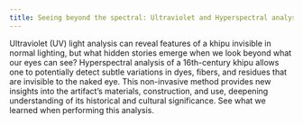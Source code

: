```yaml
---
title: Seeing beyond the spectral: Ultraviolet and Hyperspectral analysis
---
```


Ultraviolet (UV) light analysis can reveal features of a khipu invisible in normal lighting, but what hidden stories emerge when we look beyond what our eyes can see? Hyperspectral analysis of a 16th-century khipu allows one to potentially detect subtle variations in dyes, fibers, and residues that are invisible to the naked eye. This non-invasive method provides new insights into the artifact’s materials, construction, and use, deepening understanding of its historical and cultural significance. See what we learned when performing this analysis.
